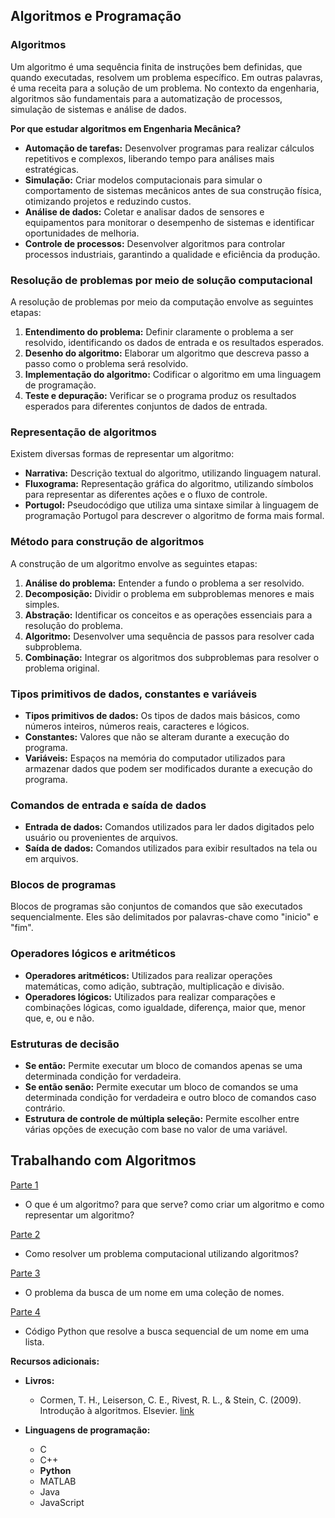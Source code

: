 ## Algoritmos e Programação

### Algoritmos

Um algoritmo é uma sequência finita de instruções bem definidas, que quando executadas, resolvem um problema específico. Em outras palavras, é uma receita para a solução de um problema. No contexto da engenharia, algoritmos são fundamentais para a automatização de processos, simulação de sistemas e análise de dados.

**Por que estudar algoritmos em Engenharia Mecânica?**

* **Automação de tarefas:** Desenvolver programas para realizar cálculos repetitivos e complexos, liberando tempo para análises mais estratégicas.
* **Simulação:** Criar modelos computacionais para simular o comportamento de sistemas mecânicos antes de sua construção física, otimizando projetos e reduzindo custos.
* **Análise de dados:** Coletar e analisar dados de sensores e equipamentos para monitorar o desempenho de sistemas e identificar oportunidades de melhoria.
* **Controle de processos:** Desenvolver algoritmos para controlar processos industriais, garantindo a qualidade e eficiência da produção.

### Resolução de problemas por meio de solução computacional

A resolução de problemas por meio da computação envolve as seguintes etapas:

1. **Entendimento do problema:** Definir claramente o problema a ser resolvido, identificando os dados de entrada e os resultados esperados.
2. **Desenho do algoritmo:** Elaborar um algoritmo que descreva passo a passo como o problema será resolvido.
3. **Implementação do algoritmo:** Codificar o algoritmo em uma linguagem de programação.
4. **Teste e depuração:** Verificar se o programa produz os resultados esperados para diferentes conjuntos de dados de entrada.

### Representação de algoritmos

Existem diversas formas de representar um algoritmo:

* **Narrativa:** Descrição textual do algoritmo, utilizando linguagem natural.
* **Fluxograma:** Representação gráfica do algoritmo, utilizando símbolos para representar as diferentes ações e o fluxo de controle.
* **Portugol:** Pseudocódigo que utiliza uma sintaxe similar à linguagem de programação Portugol para descrever o algoritmo de forma mais formal.

### Método para construção de algoritmos

A construção de um algoritmo envolve as seguintes etapas:

1. **Análise do problema:** Entender a fundo o problema a ser resolvido.
2. **Decomposição:** Dividir o problema em subproblemas menores e mais simples.
3. **Abstração:** Identificar os conceitos e as operações essenciais para a resolução do problema.
4. **Algoritmo:** Desenvolver uma sequência de passos para resolver cada subproblema.
5. **Combinação:** Integrar os algoritmos dos subproblemas para resolver o problema original.

### Tipos primitivos de dados, constantes e variáveis

* **Tipos primitivos de dados:** Os tipos de dados mais básicos, como números inteiros, números reais, caracteres e lógicos.
* **Constantes:** Valores que não se alteram durante a execução do programa.
* **Variáveis:** Espaços na memória do computador utilizados para armazenar dados que podem ser modificados durante a execução do programa.

### Comandos de entrada e saída de dados

* **Entrada de dados:** Comandos utilizados para ler dados digitados pelo usuário ou provenientes de arquivos.
* **Saída de dados:** Comandos utilizados para exibir resultados na tela ou em arquivos.

### Blocos de programas

Blocos de programas são conjuntos de comandos que são executados sequencialmente. Eles são delimitados por palavras-chave como "inicio" e "fim".

### Operadores lógicos e aritméticos

* **Operadores aritméticos:** Utilizados para realizar operações matemáticas, como adição, subtração, multiplicação e divisão.
* **Operadores lógicos:** Utilizados para realizar comparações e combinações lógicas, como igualdade, diferença, maior que, menor que, e, ou e não.

### Estruturas de decisão

* **Se então:** Permite executar um bloco de comandos apenas se uma determinada condição for verdadeira.
* **Se então senão:** Permite executar um bloco de comandos se uma determinada condição for verdadeira e outro bloco de comandos caso contrário.
* **Estrutura de controle de múltipla seleção:** Permite escolher entre várias opções de execução com base no valor de uma variável.

## Trabalhando com Algoritmos

[Parte 1](https://github.com/armandossrecife/teste/blob/main/aula1_algoritmo.md)

- O que é um algoritmo? para que serve? como criar um algoritmo e como representar um algoritmo? 

[Parte 2](https://github.com/armandossrecife/teste/blob/main/aula2_algoritmo.md)

- Como resolver um problema computacional utilizando algoritmos?

[Parte 3](https://github.com/armandossrecife/teste/blob/main/aula3_algoritmo.md)

- O problema da busca de um nome em uma coleção de nomes.

[Parte 4](https://github.com/armandossrecife/teste/blob/main/aula4_algoritmo.md)

- Código Python que resolve a busca sequencial de um nome em uma lista.

**Recursos adicionais:**

* **Livros:**
    * Cormen, T. H., Leiserson, C. E., Rivest, R. L., & Stein, C. (2009). Introdução à algoritmos. Elsevier. [link](https://www.cin.ufpe.br/~ara/algoritmos-%20portugu%C3%AAs-%20cormen.pdf)
    
* **Linguagens de programação:**
    * C
    * C++
    * **Python**
    * MATLAB
    * Java
    * JavaScript
